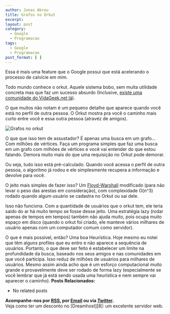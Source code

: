 ```yaml
---
author: Jonas Abreu
title: Grafos no Orkut
excerpt:
layout: post
category:
  - Google
  - Programacao
tags:
  - Google
  - Programacao
post_format: [ ]
---
```

Essa é mais uma feature que o Google possui que está acelerando o processo de calvicie em mim.

Todo mundo conhece o orkut. Aquele sistema bobo, sem muita utilidade concreta mas que faz um sucesso absurdo (Inclusive, [existe uma comunidade do VidaGeek.net lá][1]).

O que muitos não notam é um pequeno detalhe que aparece quando você está no perfil de outra pessoa. O Orkut mostra pra você o caminho mais curto entre você e essa outra pessoa (atravéz de amigos).

![Grafos no orkut][2]

O que que isso tem de assustador? É apenas uma busca em um grafo… Com milhões de vértices. Faça um programa simples que faz uma busca em um grafo com milhões de vértices e você vai entender do que estou falando. Demora muito mais do que uma requisição no Orkut pode demorar.

Ou seja, tudo isso está pré-calculado. Quando você acessa o perfil de outra pessoa, o algoritmo já rodou e ele simplesmente recupera a informação e devolve para você.

O jeito mais simples de fazer isso? Um [Floyd-Warshall][3] modificado (para não levar o peso das arestas em consideração), com complexidade O(n^3) rodado quando algum usuário se cadastra no Orkut ou sai dele.

Isso não funciona. Com a quantidade de usuários que o orkut tem, ele teria saido do ar há muito tempo se fosse desse jeito. Uma estratégia lazy (rodar apenas de tempos em tempos) também não ajuda muito, pois ocupa muito espaço em disco (quando o orkut foi criado, ele manteve vários milhares de usuário apenas com um computador comum como servidor).

O que é mais possível, então? Uma boa Heurística. Hoje mesmo eu notei que têm alguns profiles que eu entro e não aparece a sequência de usuários. Portanto, o que deve ser feito é estabelecer um limite na profundidade da busca, baseado nos seus amigos e nas comunidades em que você participa. Isso reduz de milhões de usuários para milhares de usuários. Mesmo assim ainda acho que é um esforço computacional muito grande e provavelmente deve ser rodado de forma lazy (especialmente se você lembrar que já está sendo usada uma heurística e nem sempre vai aparecer o caminho). 
**Posts Relacionados:** 
*   No related posts









**Acompanhe-nos por [ RSS][5], por [Email][6] ou via [Twitter][7].**  
Veja como ter um desconto no [Dreamhost][8]: um excelente servidor web.

 [1]: http://www.orkut.com/Community.aspx?cmm=44400470
 [2]: http://vidageek.net/public/images/grafo_orkut.png
 [3]: http://en.wikipedia.org/wiki/Floyd-Warshall_algorithm
 [4]: https://twitter.com/share
 [5]: http://feeds.feedburner.com/VidaGeek
 [6]: http://feedburner.google.com/fb/a/mailverify?uri=VidaGeek&loc=pt_BR
 [7]: http://twitter.com/blogvidageek


